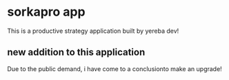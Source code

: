 # sorkapro app 
This is a productive strategy application built by yereba dev! 
## new addition to this application 
Due to the public demand, i have come to a conclusionto make an upgrade! 